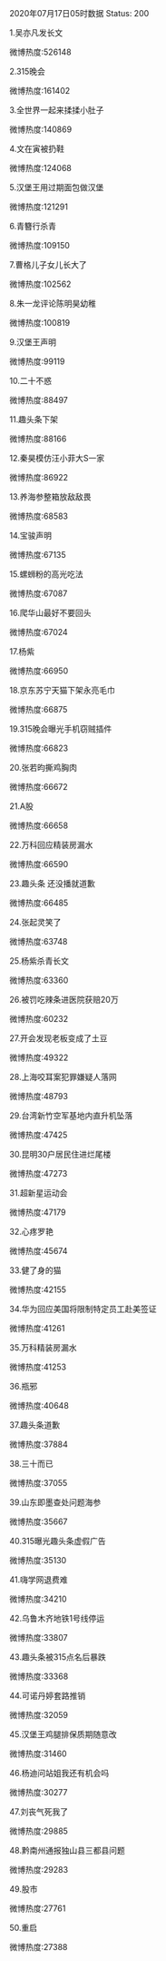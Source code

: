 2020年07月17日05时数据
Status: 200

1.吴亦凡发长文

微博热度:526148

2.315晚会

微博热度:161402

3.全世界一起来揉揉小肚子

微博热度:140869

4.文在寅被扔鞋

微博热度:124068

5.汉堡王用过期面包做汉堡

微博热度:121291

6.青簪行杀青

微博热度:109150

7.曹格儿子女儿长大了

微博热度:102562

8.朱一龙评论陈明昊幼稚

微博热度:100819

9.汉堡王声明

微博热度:99119

10.二十不惑

微博热度:88497

11.趣头条下架

微博热度:88166

12.秦昊模仿汪小菲大S一家

微博热度:86922

13.养海参整箱放敌敌畏

微博热度:68583

14.宝骏声明

微博热度:67135

15.螺蛳粉的高光吃法

微博热度:67087

16.爬华山最好不要回头

微博热度:67024

17.杨紫

微博热度:66950

18.京东苏宁天猫下架永亮毛巾

微博热度:66875

19.315晚会曝光手机窃贼插件

微博热度:66823

20.张若昀撕鸡胸肉

微博热度:66672

21.A股

微博热度:66658

22.万科回应精装房漏水

微博热度:66590

23.趣头条 还没播就道歉

微博热度:66485

24.张起灵笑了

微博热度:63748

25.杨紫杀青长文

微博热度:63360

26.被罚吃辣条进医院获赔20万

微博热度:60232

27.开会发现老板变成了土豆

微博热度:49322

28.上海咬耳案犯罪嫌疑人落网

微博热度:48793

29.台湾新竹空军基地内直升机坠落

微博热度:47425

30.昆明30户居民住进烂尾楼

微博热度:47273

31.超新星运动会

微博热度:47179

32.心疼罗艳

微博热度:45674

33.健了身的猫

微博热度:42155

34.华为回应美国将限制特定员工赴美签证

微博热度:41261

35.万科精装房漏水

微博热度:41253

36.瓶邪

微博热度:40648

37.趣头条道歉

微博热度:37884

38.三十而已

微博热度:37055

39.山东即墨查处问题海参

微博热度:35667

40.315曝光趣头条虚假广告

微博热度:35130

41.嗨学网退费难

微博热度:34210

42.乌鲁木齐地铁1号线停运

微博热度:33807

43.趣头条被315点名后暴跌

微博热度:33368

44.可诺丹婷套路推销

微博热度:32059

45.汉堡王鸡腿排保质期随意改

微博热度:31460

46.杨迪问站姐我还有机会吗

微博热度:30277

47.刘丧气死我了

微博热度:29885

48.黔南州通报独山县三都县问题

微博热度:29283

49.股市

微博热度:27761

50.重启

微博热度:27388

